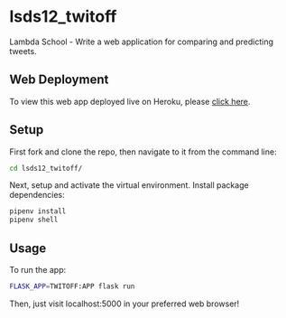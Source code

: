 # lsds12_twitoff
Lambda School - Write a web application for comparing and predicting tweets.

## Web Deployment
To view this web app deployed live on Heroku, please [click here](https://kennethtbarrett-twitoff.herokuapp.com/ "Twitoff Heroku Deployment").

## Setup

First fork and clone the repo, then navigate to it from the command line:

```sh
cd lsds12_twitoff/
```
Next, setup and activate the virtual environment. Install package dependencies:

```sh
pipenv install
pipenv shell
```

## Usage

To run the app:

```sh
FLASK_APP=TWITOFF:APP flask run
````

Then, just visit localhost:5000 in your preferred web browser!
